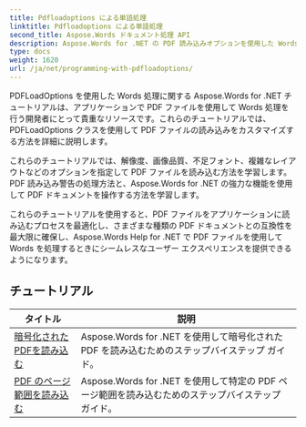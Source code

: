 ```yaml
---
title: Pdfloadoptions による単語処理
linktitle: Pdfloadoptions による単語処理
second_title: Aspose.Words ドキュメント処理 API
description: Aspose.Words for .NET の PDF 読み込みオプションを使用した Words 処理について学習します。ステップバイステップのチュートリアルとサンプル コードを使用して、PDF 形式の Word 文書を読み込み、操作する方法を学習します。
type: docs
weight: 1620
url: /ja/net/programming-with-pdfloadoptions/
---
```

PDFLoadOptions を使用した Words 処理に関する Aspose.Words for .NET チュートリアルは、アプリケーションで PDF ファイルを使用して Words 処理を行う開発者にとって貴重なリソースです。これらのチュートリアルでは、PDFLoadOptions クラスを使用して PDF ファイルの読み込みをカスタマイズする方法を詳細に説明します。

これらのチュートリアルでは、解像度、画像品質、不足フォント、複雑なレイアウトなどのオプションを指定して PDF ファイルを読み込む方法を学習します。PDF 読み込み警告の処理方法と、Aspose.Words for .NET の強力な機能を使用して PDF ドキュメントを操作する方法を学習します。

これらのチュートリアルを使用すると、PDF ファイルをアプリケーションに読み込むプロセスを最適化し、さまざまな種類の PDF ドキュメントとの互換性を最大限に確保し、Aspose.Words Help for .NET で PDF ファイルを使用して Words を処理するときにシームレスなユーザー エクスペリエンスを提供できるようになります。

 ## チュートリアル
| タイトル | 説明 |
| --- | --- |
| [暗号化されたPDFを読み込む](./load-encrypted-pdf/) | Aspose.Words for .NET を使用して暗号化された PDF を読み込むためのステップバイステップ ガイド。 |
| [PDF のページ範囲を読み込む](./load-page-range-of-pdf/) | Aspose.Words for .NET を使用して特定の PDF ページ範囲を読み込むためのステップバイステップ ガイド。 |